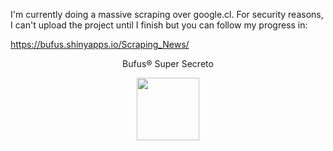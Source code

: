 
I'm currently doing a massive scraping over google.cl. For security reasons, I can't upload the project until I finish but you can follow my progress in:

https://bufus.shinyapps.io/Scraping_News/

<p align="center"><center>Bufus® Super Secreto</center></p>


<p align="center">
  <img width="100" height="100" src="owl.jpg">
</p>
